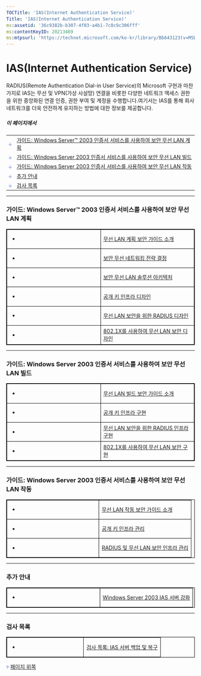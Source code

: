 ```yaml
---
TOCTitle: 'IAS(Internet Authentication Service)'
Title: 'IAS(Internet Authentication Service)'
ms:assetid: '36c9382b-b307-4f03-a4b1-7c0c9c306fff'
ms:contentKeyID: 20213469
ms:mtpsurl: 'https://technet.microsoft.com/ko-kr/library/Bb643123(v=MSDN.10)'
---
```


IAS(Internet Authentication Service)
====================================

RADIUS(Remote Authentication Dial-in User Service)의 Microsoft 구현과 마찬가지로 IAS는 무선 및 VPN(가상 사설망) 연결을 비롯한 다양한 네트워크 액세스 권한을 위한 중앙화된 연결 인증, 권한 부여 및 계정을 수행합니다.여기서는 IAS를 통해 회사 네트워크를 더욱 안전하게 유지하는 방법에 대한 정보를 제공합니다.

##### 이 페이지에서

|                                                                                                                                                                                                            |                                                                                  |
|------------------------------------------------------------------------------------------------------------------------------------------------------------------------------------------------------------|----------------------------------------------------------------------------------|
| [<img src="images/bb643123.arrow_px_down(ko-kr,TechNet.10).gif" alt="가이드: Windows Server 2003 인증서 서비스를 사용하여 보안 무선 LAN 계획" width="7" height="9" />](#eaa) | [가이드: Windows Server™ 2003 인증서 서비스를 사용하여 보안 무선 LAN 계획](#eaa) |
| [<img src="images/bb643123.arrow_px_down(ko-kr,TechNet.10).gif" alt="가이드: Windows Server 2003 인증서 서비스를 사용하여 보안 무선 LAN 빌드" width="7" height="9" />](#eyb)  | [가이드: Windows Server 2003 인증서 서비스를 사용하여 보안 무선 LAN 빌드](#eyb)  |
| [<img src="images/bb643123.arrow_px_down(ko-kr,TechNet.10).gif" alt="가이드: Windows Server 2003 인증서 서비스를 사용하여 보안 무선 LAN 작동" width="7" height="9" />](#emc)  | [가이드: Windows Server 2003 인증서 서비스를 사용하여 보안 무선 LAN 작동](#emc)  |
| [<img src="images/bb643123.arrow_px_down(ko-kr,TechNet.10).gif" alt="추가 안내" width="7" height="9" />](#eac)                                                                | [추가 안내](#eac)                                                                |
| [<img src="images/bb643123.arrow_px_down(ko-kr,TechNet.10).gif" alt="검사 목록 " width="7" height="9" />](#efd)                                                               | [검사 목록](#efd)                                                                |

------------------------------------------------------------------------

### 가이드: Windows Server™ 2003 인증서 서비스를 사용하여 보안 무선 LAN 계획

 
<table style="border:1px solid black;">
<colgroup>
<col width="50%" />
<col width="50%" />
</colgroup>
<tbody>
<tr class="odd">
<td style="border:1px solid black;"><ul>
<li></li>
</ul></td>
<td style="border:1px solid black;"><a href="https://www.microsoft.com/korea/technet/security/prodtech/windowsserver2003/pkiwire/swlan.asp">무선 LAN 계획 보안 가이드 소개</a></td>
</tr>
<tr class="even">
<td style="border:1px solid black;"><ul>
<li></li>
</ul></td>
<td style="border:1px solid black;"><a href="https://www.microsoft.com/korea/technet/security/prodtech/windowsserver2003/pkiwire/swlan.asp">보안 무선 네트워킹 전략 결정</a></td>
</tr>
<tr class="odd">
<td style="border:1px solid black;"><ul>
<li></li>
</ul></td>
<td style="border:1px solid black;"><a href="https://www.microsoft.com/korea/technet/security/prodtech/windowsserver2003/pkiwire/swlan.asp">보안 무선 LAN 솔루션 아키텍처</a></td>
</tr>
<tr class="even">
<td style="border:1px solid black;"><ul>
<li></li>
</ul></td>
<td style="border:1px solid black;"><a href="https://www.microsoft.com/korea/technet/security/prodtech/windowsserver2003/pkiwire/swlan.asp">공개 키 인프라 디자인</a></td>
</tr>
<tr class="odd">
<td style="border:1px solid black;"><ul>
<li></li>
</ul></td>
<td style="border:1px solid black;"><a href="https://www.microsoft.com/korea/technet/security/prodtech/windowsserver2003/pkiwire/swlan.asp">무선 LAN 보안을 위한 RADIUS 디자인</a></td>
</tr>
<tr class="even">
<td style="border:1px solid black;"><ul>
<li></li>
</ul></td>
<td style="border:1px solid black;"><a href="https://www.microsoft.com/korea/technet/security/prodtech/windowsserver2003/pkiwire/swlan.asp">802.1X를 사용하여 무선 LAN 보안 디자인</a></td>
</tr>
</tbody>
</table>
  
------------------------------------------------------------------------
  
### 가이드: Windows Server 2003 인증서 서비스를 사용하여 보안 무선 LAN 빌드

 
<table style="border:1px solid black;">
<colgroup>
<col width="50%" />
<col width="50%" />
</colgroup>
<tbody>
<tr class="odd">
<td style="border:1px solid black;"><ul>
<li></li>
</ul></td>
<td style="border:1px solid black;"><a href="https://www.microsoft.com/korea/technet/security/prodtech/windowsserver2003/pkiwire/swlan.asp">무선 LAN 빌드 보안 가이드 소개</a></td>
</tr>
<tr class="even">
<td style="border:1px solid black;"><ul>
<li></li>
</ul></td>
<td style="border:1px solid black;"><a href="https://www.microsoft.com/korea/technet/security/prodtech/windowsserver2003/pkiwire/swlan.asp">공개 키 인프라 구현</a></td>
</tr>
<tr class="odd">
<td style="border:1px solid black;"><ul>
<li></li>
</ul></td>
<td style="border:1px solid black;"><a href="https://www.microsoft.com/korea/technet/security/prodtech/windowsserver2003/pkiwire/swlan.asp">무선 LAN 보안을 위한 RADIUS 인프라 구현</a></td>
</tr>
<tr class="even">
<td style="border:1px solid black;"><ul>
<li></li>
</ul></td>
<td style="border:1px solid black;"><a href="https://www.microsoft.com/korea/technet/security/prodtech/windowsserver2003/pkiwire/swlan.asp">802.1X를 사용하여 무선 LAN 보안 구현</a></td>
</tr>
</tbody>
</table>
  
------------------------------------------------------------------------
  
### 가이드: Windows Server 2003 인증서 서비스를 사용하여 보안 무선 LAN 작동

 
<table style="border:1px solid black;">
<colgroup>
<col width="50%" />
<col width="50%" />
</colgroup>
<tbody>
<tr class="odd">
<td style="border:1px solid black;"><ul>
<li></li>
</ul></td>
<td style="border:1px solid black;"><a href="https://www.microsoft.com/korea/technet/security/prodtech/windowsserver2003/pkiwire/swlan.asp">무선 LAN 작동 보안 가이드 소개</a></td>
</tr>
<tr class="even">
<td style="border:1px solid black;"><ul>
<li></li>
</ul></td>
<td style="border:1px solid black;"><a href="https://www.microsoft.com/korea/technet/security/prodtech/windowsserver2003/pkiwire/swlan.asp">공개 키 인프라 관리</a></td>
</tr>
<tr class="odd">
<td style="border:1px solid black;"><ul>
<li></li>
</ul></td>
<td style="border:1px solid black;"><a href="https://www.microsoft.com/korea/technet/security/prodtech/windowsserver2003/pkiwire/swlan.asp">RADIUS 및 무선 LAN 보안 인프라 관리</a></td>
</tr>
</tbody>
</table>
  
------------------------------------------------------------------------
  
### 추가 안내

 
<table style="border:1px solid black;">
<colgroup>
<col width="50%" />
<col width="50%" />
</colgroup>
<tbody>
<tr class="odd">
<td style="border:1px solid black;"><ul>
<li></li>
</ul></td>
<td style="border:1px solid black;"><a href="https://www.microsoft.com/korea/technet/security/guidance/secmod125.asp">Windows Server 2003 IAS 서버 강화</a></td>
</tr>
</tbody>
</table>
  
------------------------------------------------------------------------
  
### 검사 목록

 
<table style="border:1px solid black;">
<colgroup>
<col width="50%" />
<col width="50%" />
</colgroup>
<tbody>
<tr class="odd">
<td style="border:1px solid black;"><ul>
<li></li>
</ul></td>
<td style="border:1px solid black;"><a href="https://www.microsoft.com/korea/technet/security/guidance/secmod217.asp">검사 목록: IAS 서버 백업 및 복구</a></td>
</tr>
</tbody>
</table>
  
[<img src="images/bb643123.arrow_px_up(ko-kr,TechNet.10).gif" alt="페이지 위쪽" width="7" height="9" />](#top) [페이지 위쪽](#top)
